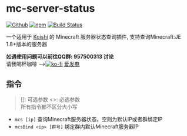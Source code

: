 # mc-server-status

[![Github](https://img.shields.io/badge/GitHub-100000?style=for-the-badge&logo=github&logoColor=white)](https://github.com/kokoro-js/koishi-plugin-mc-server-status) [![npm](https://img.shields.io/npm/v/koishi-plugin-mc-server-status?style=flat-square)](https://www.npmjs.com/package/koishi-plugin-mc-server-status) [![Build Status](https://github.com/Kokoro-js/koishi-plugin-mc-server-status/actions/workflows/build.yml/badge.svg)](https://github.com/Kokoro-js/koishi-plugin-mc-server-status/actions)

一个适用于 [Koishi](https://koishi.chat/) 的 Minecraft 服务器状态查询插件, 支持查询Minecraft:JE 1.8+版本的服务器

**如遇使用问题可以前往QQ群: 957500313 讨论**  
请我喝杯咖啡 -->[![ko-fi](https://img.shields.io/badge/Ko--fi-F16061?style=for-the-badge&logo=ko-fi&logoColor=white)](https://ko-fi.com/itzdrli) [爱发电](https://afdian.net/a/itzdrli)

## 指令
> []: 可选参数 <>: 必选参数  
> 所有指令都不区分大小写

- `mcs [ip]` 查询Minecraft服务器状态，空则为默认IP或者群绑定IP
- `mcsBind <ip> [群号]` 绑定群内默认Minecraft服务器IP
